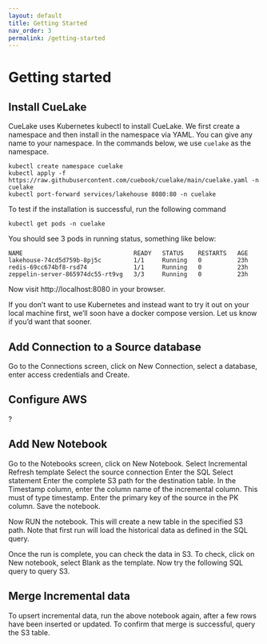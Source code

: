 ```yaml
---
layout: default
title: Getting Started
nav_order: 3
permalink: /getting-started
---
```


# Getting started
## Install CueLake
CueLake uses Kubernetes kubectl to install CueLake. We first create a namespace and then install in the namespace via YAML. You can give any name to your namespace. In the commands below, we use `cuelake` as the namespace.

```
kubectl create namespace cuelake
kubectl apply -f https://raw.githubusercontent.com/cuebook/cuelake/main/cuelake.yaml -n cuelake
kubectl port-forward services/lakehouse 8080:80 -n cuelake
```

To test if the installation is successful, run the following command
```
kubectl get pods -n cuelake
```

You should see 3 pods in running status, something like below:
```
NAME                               READY   STATUS    RESTARTS   AGE
lakehouse-74cd5d759b-8pj5c         1/1     Running   0          23h
redis-69cc674bf8-rsd74             1/1     Running   0          23h
zeppelin-server-865974dc55-rt9vg   3/3     Running   0          23h
```

Now visit http://localhost:8080 in your browser.

If you don’t want to use Kubernetes and instead want to try it out on your local machine first, we’ll soon have a docker compose version. Let us know if you’d want that sooner.

## Add Connection to a Source database
Go to the Connections screen, click on New Connection, select a database, enter access credentials and Create.

## Configure AWS
?

## Add New Notebook
Go to the Notebooks screen, click on New Notebook.
Select Incremental Refresh template
Select the source connection
Enter the SQL Select statement
Enter the complete S3 path for the destination table. 
In the Timestamp column, enter the column name of the incremental column. This must of type timestamp. 
Enter the primary key of the source in the PK column.
Save the notebook.

Now RUN the notebook. This will create a new table in the specified S3 path.
Note that first run will load the historical data as defined in the SQL query. 

Once the run is complete, you can check the data in S3. To check, click on New notebook, select Blank as the template. Now try the following SQL query to query S3.

## Merge Incremental data
To upsert incremental data, run the above notebook again, after a few rows have been inserted or updated.
To confirm that merge is successful, query the S3 table.
